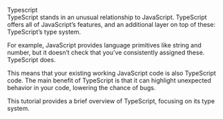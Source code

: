Typescript<br>
TypeScript stands in an unusual relationship to JavaScript. TypeScript offers all of JavaScript’s features, and an additional layer on top of these: TypeScript’s type system.<br>

For example, JavaScript provides language primitives like string and number, but it doesn’t check that you’ve consistently assigned these. TypeScript does.<br>

This means that your existing working JavaScript code is also TypeScript code. The main benefit of TypeScript is that it can highlight unexpected behavior in your code, lowering the chance of bugs.<br>

This tutorial provides a brief overview of TypeScript, focusing on its type system.
